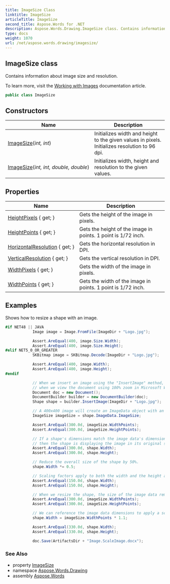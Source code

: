 ```yaml
---
title: ImageSize Class
linktitle: ImageSize
articleTitle: ImageSize
second_title: Aspose.Words for .NET
description: Aspose.Words.Drawing.ImageSize class. Contains information about image size and resolution in C#.
type: docs
weight: 1070
url: /net/aspose.words.drawing/imagesize/
---
```

## ImageSize class

Contains information about image size and resolution.

To learn more, visit the [Working with Images](https://docs.aspose.com/words/net/working-with-images/) documentation article.

```csharp
public class ImageSize
```

## Constructors

| Name | Description |
| --- | --- |
| [ImageSize](imagesize/#constructor)(*int, int*) | Initializes width and height to the given values in pixels. Initializes resolution to 96 dpi. |
| [ImageSize](imagesize/#constructor_1)(*int, int, double, double*) | Initializes width, height and resolution to the given values. |

## Properties

| Name | Description |
| --- | --- |
| [HeightPixels](../../aspose.words.drawing/imagesize/heightpixels/) { get; } | Gets the height of the image in pixels. |
| [HeightPoints](../../aspose.words.drawing/imagesize/heightpoints/) { get; } | Gets the height of the image in points. 1 point is 1/72 inch. |
| [HorizontalResolution](../../aspose.words.drawing/imagesize/horizontalresolution/) { get; } | Gets the horizontal resolution in DPI. |
| [VerticalResolution](../../aspose.words.drawing/imagesize/verticalresolution/) { get; } | Gets the vertical resolution in DPI. |
| [WidthPixels](../../aspose.words.drawing/imagesize/widthpixels/) { get; } | Gets the width of the image in pixels. |
| [WidthPoints](../../aspose.words.drawing/imagesize/widthpoints/) { get; } | Gets the width of the image in points. 1 point is 1/72 inch. |

## Examples

Shows how to resize a shape with an image.

```csharp
#if NET48 || JAVA
            Image image = Image.FromFile(ImageDir + "Logo.jpg");

            Assert.AreEqual(400, image.Size.Width);
            Assert.AreEqual(400, image.Size.Height);
#elif NET5_0_OR_GREATER
            SKBitmap image = SKBitmap.Decode(ImageDir + "Logo.jpg");

            Assert.AreEqual(400, image.Width);
            Assert.AreEqual(400, image.Height);
#endif

            // When we insert an image using the "InsertImage" method, the builder scales the shape that displays the image so that,
            // when we view the document using 100% zoom in Microsoft Word, the shape displays the image in its actual size.
            Document doc = new Document();
            DocumentBuilder builder = new DocumentBuilder(doc);
            Shape shape = builder.InsertImage(ImageDir + "Logo.jpg");

            // A 400x400 image will create an ImageData object with an image size of 300x300pt.
            ImageSize imageSize = shape.ImageData.ImageSize;

            Assert.AreEqual(300.0d, imageSize.WidthPoints);
            Assert.AreEqual(300.0d, imageSize.HeightPoints);

            // If a shape's dimensions match the image data's dimensions,
            // then the shape is displaying the image in its original size.
            Assert.AreEqual(300.0d, shape.Width);
            Assert.AreEqual(300.0d, shape.Height);

            // Reduce the overall size of the shape by 50%. 
            shape.Width *= 0.5;

            // Scaling factors apply to both the width and the height at the same time to preserve the shape's proportions. 
            Assert.AreEqual(150.0d, shape.Width);
            Assert.AreEqual(150.0d, shape.Height);

            // When we resize the shape, the size of the image data remains the same.
            Assert.AreEqual(300.0d, imageSize.WidthPoints);
            Assert.AreEqual(300.0d, imageSize.HeightPoints);

            // We can reference the image data dimensions to apply a scaling based on the size of the image.
            shape.Width = imageSize.WidthPoints * 1.1;

            Assert.AreEqual(330.0d, shape.Width);
            Assert.AreEqual(330.0d, shape.Height);

            doc.Save(ArtifactsDir + "Image.ScaleImage.docx");
```

### See Also

* property [ImageSize](../imagedata/imagesize/)
* namespace [Aspose.Words.Drawing](../../aspose.words.drawing/)
* assembly [Aspose.Words](../../)
